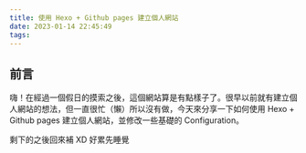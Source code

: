 ```yaml
---
title: 使用 Hexo + Github pages 建立個人網站
date: 2023-01-14 22:45:49
tags:
---
```


## 前言  
嗨！在經過一個假日的摸索之後，這個網站算是有點樣子了。很早以前就有建立個人網站的想法，但一直很忙（懶）所以沒有做，今天來分享一下如何使用 Hexo + Github pages 建立個人網站，並修改一些基礎的 Configuration。  

剩下的之後回來補 XD 好累先睡覺

